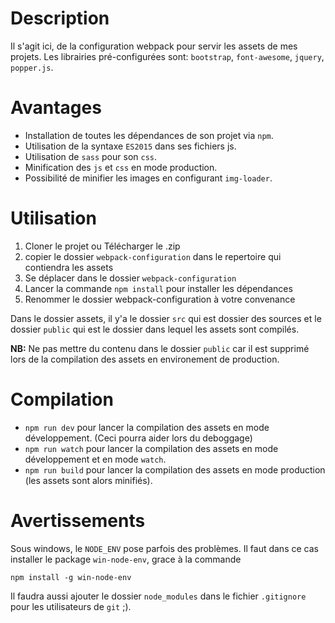 # Description

Il s'agit ici, de la configuration webpack pour servir les assets de mes projets.
Les librairies pré-configurées sont: `bootstrap`, `font-awesome`, `jquery`, `popper.js`.

# Avantages
* Installation de toutes les dépendances de son projet via `npm`.
* Utilisation de la syntaxe `ES2015` dans ses fichiers js.
* Utilisation de `sass` pour son `css`.
* Minification des `js` et `css` en mode production.
* Possibilité de minifier les images en configurant `img-loader`.

# Utilisation

1. Cloner le projet ou Télécharger le .zip
2. copier le dossier `webpack-configuration` dans le repertoire qui contiendra les assets
3. Se déplacer dans le dossier `webpack-configuration`
4. Lancer la commande `npm install` pour installer les dépendances
5. Renommer le dossier webpack-configuration à votre convenance

Dans le dossier assets, il y'a le dossier `src` qui est dossier des sources et le dossier `public` qui est le dossier dans lequel les assets
sont compilés. 

**NB:** Ne pas mettre du contenu dans le dossier `public` car il est supprimé lors de la compilation des assets en environement de production.

# Compilation
* `npm run dev` pour lancer la compilation des assets en mode développement. (Ceci pourra aider lors du deboggage)
* `npm run watch` pour lancer la compilation des assets en mode développement et en mode `watch`.
* `npm run build` pour lancer la compilation des assets en mode production (les assets sont alors minifiés).

# Avertissements
Sous windows, le `NODE_ENV` pose parfois des problèmes. Il faut dans ce cas installer le package `win-node-env`, grace à la commande
```
npm install -g win-node-env
```

Il faudra aussi ajouter le dossier `node_modules` dans le fichier `.gitignore` pour les utilisateurs de `git` ;).